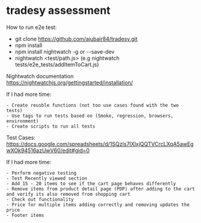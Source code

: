 # tradesy assessment

How to run e2e test:

- git clone https://github.com/ajubair84/tradesy.git
- npm install
- npm install nightwatch -g or --save-dev
- nightwatch <test/path.js> (e.g nightwatch tests/e2e_tests/addItemToCart.js)

Nightwatch documentation https://nightwatchjs.org/gettingstarted/installation/

If I had more time:

	- Create reusble functions (not too use cases found with the two tests)
	- Use tags to run tests based on (Smoke, regression, browsers, environment)
	- Create scripts to run all tests


Test Cases: https://docs.google.com/spreadsheets/d/1SQzIs7lXIxjQQTVCrcLXqA5awEgwXOk94516azUwV60/edit#gid=0

If I had more time:

  	- Perform negative testing
	- Test Recently viewed section
	- Add 15 - 20 items to see if the cart page behaves differently
	- Remove items from product detail page (PDP) after adding to the cart and verify its also removed from shopping cart
	- Check out functionality
	- Price for multiple items adding correctly and removing updates the price
	- Footer items
